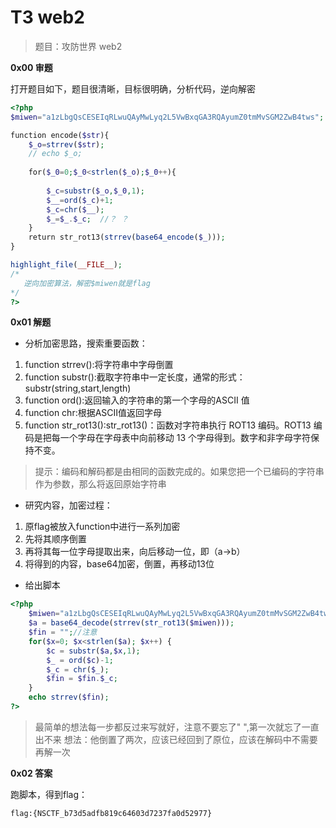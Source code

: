 # T3 web2

> 题目：攻防世界 web2

__0x00 审题__

打开题目如下，题目很清晰，目标很明确，分析代码，逆向解密

```php
<?php
$miwen="a1zLbgQsCESEIqRLwuQAyMwLyq2L5VwBxqGA3RQAyumZ0tmMvSGM2ZwB4tws";

function encode($str){
    $_o=strrev($str);
    // echo $_o;
        
    for($_0=0;$_0<strlen($_o);$_0++){
       
        $_c=substr($_o,$_0,1);
        $__=ord($_c)+1;
        $_c=chr($__);
        $_=$_.$_c;  //？ ？
    } 
    return str_rot13(strrev(base64_encode($_)));
}

highlight_file(__FILE__);
/*
   逆向加密算法，解密$miwen就是flag
*/
?> 
```

__0x01 解题__

* 分析加密思路，搜索重要函数：

1. function strrev():将字符串中字母倒置
2. function substr():截取字符串中一定长度，通常的形式：substr(string,start,length)
3. function ord():返回输入的字符串的第一个字母的ASCII 值
4. function chr:根据ASCII值返回字母
5. function str_rot13():str_rot13()：函数对字符串执行 ROT13 编码。ROT13 编码是把每一个字母在字母表中向前移动 13 个字母得到。数字和非字母字符保持不变。
> 提示：编码和解码都是由相同的函数完成的。如果您把一个已编码的字符串作为参数，那么将返回原始字符串

* 研究内容，加密过程：

1. 原flag被放入function中进行一系列加密
2. 先将其顺序倒置
3. 再将其每一位字母提取出来，向后移动一位，即（a->b）
4. 将得到的内容，base64加密，倒置，再移动13位

* 给出脚本

```php
<?php
    $miwen="a1zLbgQsCESEIqRLwuQAyMwLyq2L5VwBxqGA3RQAyumZ0tmMvSGM2ZwB4tws";
    $a = base64_decode(strrev(str_rot13($miwen)));
    $fin = "";//注意
    for($x=0; $x<strlen($a); $x++) {
        $c = substr($a,$x,1);
        $_ = ord($c)-1;
        $_c = chr($_);
        $fin = $fin.$_c;
    }
    echo strrev($fin);
?>
```

> 最简单的想法每一步都反过来写就好，注意不要忘了" ",第一次就忘了一直出不来
> 想法：他倒置了两次，应该已经回到了原位，应该在解码中不需要再解一次

__0x02 答案__

跑脚本，得到flag：

```
flag:{NSCTF_b73d5adfb819c64603d7237fa0d52977}
```

